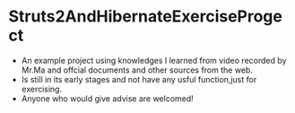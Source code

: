 # Struts2AndHibernateExerciseProgect
<ul>
<li>An example project using knowledges I learned from video recorded by Mr.Ma and offcial documents and other sources from the web.</li>
<li>Is still in its early stages and not have any usful function,just for exercising.</li>
<li>Anyone who would give advise are welcomed!</li>
</ul>
